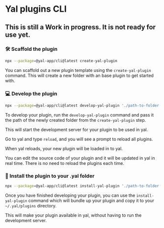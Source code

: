 # Yal plugins CLI

## This is still a Work in progress. It is not ready for use yet.

### 🛠️ Scaffold the plugin

```bash
npx --package=@yal-app/cli@latest create-yal-plugin
```

You can scaffold out a new plugin template using the `create-yal-plugin` command. This will create a new folder with an base plugin to get started with.

### 💻 Develop the plugin

```bash
npx --package=@yal-app/cli@latest develop-yal-plugin './path-to-folder'
```

To develop your plugin, run the `develop-yal-plugin` command and pass it the path of the newly created folder from the `create-yal-plugin` step.

This will start the development server for your plugin to be used in yal.

Go to yal and type `reload`, and you will see a prompt to reload all plugins.

When yal reloads, your new plugin will be loaded in to yal.

You can edit the source code of your plugin and it will be updated in yal in real time. There is no need to reload the plugins each time.

### 🚀 Install the plugin to your .yal folder

```bash
npx --package=@yal-app/cli@latest install-yal-plugin './path-to-folder'
```

Once you have finished developing your plugin, you can use the `install-yal-plugin` command which will bundle up your plugin and copy it to your `~/.yal/plugins` directory.

This will make your plugin available in yal, without having to run the development server.
